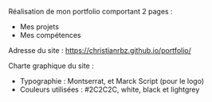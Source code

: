 Réalisation de mon portfolio comportant 2 pages :
- Mes projets
- Mes compétences

Adresse du site : https://christianrbz.github.io/portfolio/

Charte graphique du site :
- Typographie : Montserrat, et Marck Script (pour le logo)
- Couleurs utilisées : #2C2C2C, white, black et lightgrey


